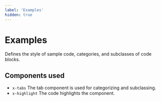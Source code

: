 ```yaml
---
label: 'Examples'
hidden: true
---
```


# Examples

Defines the style of sample code, categories, and subclasses of code blocks.

## Components used

- `x-tabs` The tab component is used for categorizing and subclassing.
- `x-highlight` The code highlights the component.
